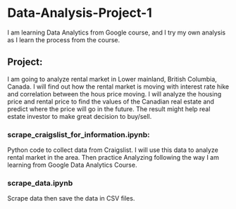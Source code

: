 # Data-Analysis-Project-1
I am learning Data Analytics from Google course, and I try my own analysis as I learn the process from the course. 

## Project:
I am going to analyze rental market in Lower mainland, British Columbia, Canada. I will find out how the rental market is moving with interest rate hike and correlation between the hous price moving. 
I will analyze the housing price and rental price to find the values of the Canadian real estate and predict where the price will go in the future. 
The result might help real estate investor to make great decision to buy/sell. 

### scrape_craigslist_for_information.ipynb:
Python code to collect data from Craigslist. I will use this data to analyze rental market in the area. 
Then practice Analyzing following the way I am learning from Google Data Analytics Course.

### scrape_data.ipynb
Scrape data then save the data in CSV files. 

